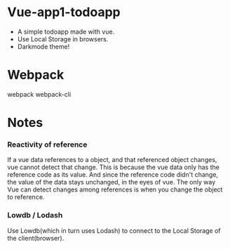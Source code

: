 # Vue-app1-todoapp
* A simple todoapp made with vue.
* Use Local Storage in browsers.
* Darkmode theme!

# Webpack
webpack webpack-cli

# Notes

### Reactivity of reference
If a vue data references to a object, and that referenced object changes, vue cannot detect that change. This is because the vue data only has the reference code as its value. And since the reference code didn't change, the value of the data stays unchanged, in the eyes of vue. The only way Vue can detect changes among references is when you change the object to reference.

### Lowdb / Lodash
Use Lowdb(which in turn uses Lodash) to connect to the Local Storage of the client(browser).
